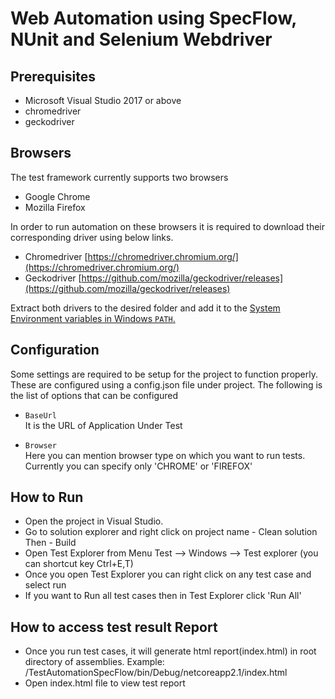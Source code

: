 # Web Automation using SpecFlow, NUnit and Selenium Webdriver
## Prerequisites
- Microsoft Visual Studio 2017 or above
- chromedriver
- geckodriver

## Browsers
The test framework currently supports two browsers

- Google Chrome
- Mozilla Firefox

In order to run automation on these browsers it is required to download their corresponding driver using below links.
- Chromedriver [https://chromedriver.chromium.org/](https://chromedriver.chromium.org/)
- Geckodriver [https://github.com/mozilla/geckodriver/releases](https://github.com/mozilla/geckodriver/releases)

Extract both drivers to the desired folder and add it to the [System Environment variables in Windows `PATH`.](https://zwbetz.com/download-chromedriver-binary-and-add-to-your-path-for-automated-functional-testing/)

## Configuration
Some settings are required to be setup for the project to function properly. These are configured using a config.json file under project.
The following is the list of options that can be configured

- `BaseUrl`  
It is the URL of Application Under Test

- `Browser`  
Here you can mention browser type on which you want to run tests. Currently you can specify only 'CHROME' or 'FIREFOX'

## How to Run
- Open the project in Visual Studio.
- Go to solution explorer and right click on project name - Clean solution Then - Build
- Open Test Explorer from Menu Test --> Windows --> Test explorer (you can shortcut key Ctrl+E,T)
- Once you open Test Explorer you can right click on any test case and select run
- If you want to Run all test cases then in Test Explorer click 'Run All'

## How to access test result Report
- Once you run test cases, it will generate html report(index.html) in root directory of assemblies. 
Example: <YourProjectFolderPath>/TestAutomationSpecFlow/bin/Debug/netcoreapp2.1/index.html
- Open index.html file to view test report

